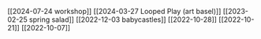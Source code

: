 [[2024-07-24 workshop]]
[[2024-03-27 Looped Play (art basel)]]
[[2023-02-25 spring salad]]
[[2022-12-03 babycastles]]
[[2022-10-28]]
[[2022-10-21]]
[[2022-10-07]]